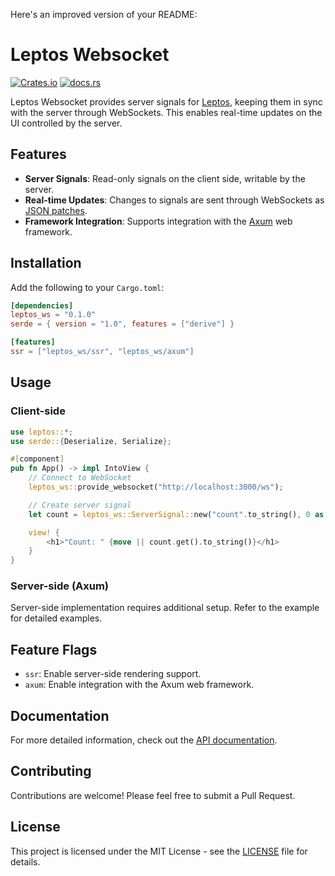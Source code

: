 Here's an improved version of your README:

# Leptos Websocket

[![Crates.io](https://img.shields.io/crates/v/leptos_ws.svg)](https://crates.io/crates/leptos_ws)
[![docs.rs](https://docs.rs/leptos_ws/badge.svg)](https://docs.rs/leptos_ws/)

Leptos Websocket provides server signals for [Leptos](https://github.com/leptos-rs/leptos), keeping them in sync with the server through WebSockets. This enables real-time updates on the UI controlled by the server.

## Features

- **Server Signals**: Read-only signals on the client side, writable by the server.
- **Real-time Updates**: Changes to signals are sent through WebSockets as [JSON patches](https://docs.rs/json-patch/latest/json_patch/struct.Patch.html).
- **Framework Integration**: Supports integration with the [Axum](https://github.com/tokio-rs/axum) web framework.

## Installation

Add the following to your `Cargo.toml`:

```toml
[dependencies]
leptos_ws = "0.1.0"
serde = { version = "1.0", features = ["derive"] }

[features]
ssr = ["leptos_ws/ssr", "leptos_ws/axum"]
```

## Usage

### Client-side

```rust
use leptos::*;
use serde::{Deserialize, Serialize};

#[component]
pub fn App() -> impl IntoView {
    // Connect to WebSocket
    leptos_ws::provide_websocket("http://localhost:3000/ws");

    // Create server signal
    let count = leptos_ws::ServerSignal::new("count".to_string(), 0 as i32).unwrap();

    view! {
        <h1>"Count: " {move || count.get().to_string()}</h1>
    }
}
```

### Server-side (Axum)

Server-side implementation requires additional setup. Refer to the example for detailed examples.

## Feature Flags

- `ssr`: Enable server-side rendering support.
- `axum`: Enable integration with the Axum web framework.

## Documentation

For more detailed information, check out the [API documentation](https://docs.rs/leptos_ws/).

## Contributing

Contributions are welcome! Please feel free to submit a Pull Request.

## License

This project is licensed under the MIT License - see the [LICENSE](./LICENSE) file for details.

